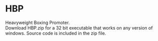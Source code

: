# HBP
Heavyweight Boxing Promoter.  
Download HBP.zip for a 32 bit executable that works on any version of windows. 
Source code is included in the zip file.
